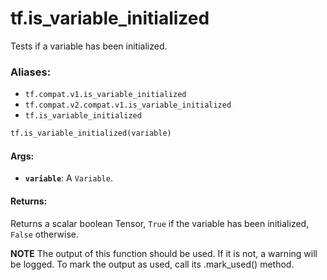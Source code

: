 <div itemscope itemtype="http://developers.google.com/ReferenceObject">
<meta itemprop="name" content="tf.is_variable_initialized" />
<meta itemprop="path" content="Stable" />
</div>

# tf.is_variable_initialized

Tests if a variable has been initialized.

### Aliases:

* `tf.compat.v1.is_variable_initialized`
* `tf.compat.v2.compat.v1.is_variable_initialized`
* `tf.is_variable_initialized`

``` python
tf.is_variable_initialized(variable)
```

<!-- Placeholder for "Used in" -->


#### Args:


* <b>`variable`</b>: A `Variable`.


#### Returns:

Returns a scalar boolean Tensor, `True` if the variable has been
initialized, `False` otherwise.



**NOTE** The output of this function should be used.  If it is not, a warning will be logged.  To mark the output as used, call its .mark_used() method.
